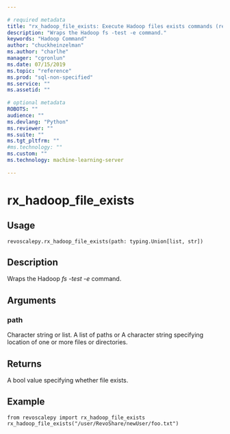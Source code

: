 ```yaml
--- 
 
# required metadata 
title: "rx_hadoop_file_exists: Execute Hadoop files exists commands (revoscalepy)" 
description: "Wraps the Hadoop fs -test -e command." 
keywords: "Hadoop Command" 
author: "chuckheinzelman"
ms.author: "charlhe" 
manager: "cgronlun" 
ms.date: 07/15/2019
ms.topic: "reference" 
ms.prod: "sql-non-specified"
ms.service: "" 
ms.assetid: "" 
 
# optional metadata 
ROBOTS: "" 
audience: "" 
ms.devlang: "Python" 
ms.reviewer: "" 
ms.suite: "" 
ms.tgt_pltfrm: "" 
#ms.technology: "" 
ms.custom: "" 
ms.technology: machine-learning-server
 
---
```


# rx_hadoop_file_exists


 


## Usage



```
revoscalepy.rx_hadoop_file_exists(path: typing.Union[list, str])
```





## Description

Wraps the Hadoop *fs -test -e* command.


## Arguments


### path

Character string or list. A list of paths or A character string specifying location of one or more files
or directories.


## Returns

A bool value specifying whether file exists.


## Example



```
from revoscalepy import rx_hadoop_file_exists
rx_hadoop_file_exists("/user/RevoShare/newUser/foo.txt")
```

